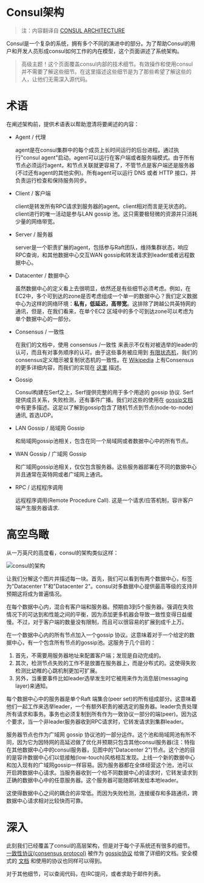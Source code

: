 Consul架构
===========

> 注：内容翻译自 [CONSUL ARCHITECTURE](https://www.consul.io/docs/internals/architecture.html)

Consul是一个复杂的系统，拥有多个不同的演进中的部分。为了帮助Consul的用户和开发人员形成consul如何工作的内在模型，这个页面讲述了系统架构。

> 高级主题！这个页面覆盖consul内部的技术细节。有效操作和使用consul并不需要了解这些细节。在这里描述这些细节是为了那些希望了解这些的人，让他们无需深入源代码。

# 术语

在阐述架构前，提供术语表以帮助澄清将要阐述的内容：

- Agent / 代理

	agent是在consul集群中的每个成员上长时间运行的后台进程。通过执行"consul agent"启动。agent可以运行在客户端或者服务端模式。由于所有节点必须运行agent，和节点关联就更容易了，不管节点是客户端还是服务器(不过还有agent的其他实例)。所有agent可以运行 DNS 或者 HTTP 接口，并负责运行检查和保持服务同步。

- Client / 客户端

	client是转发所有RPC请求到服务器的agent。client相对而言是无状态的。client进行的唯一活动是参与LAN gossip 池。这只需要极轻微的资源并只消耗少量的网络带宽。

- Server / 服务器

	server是一个职责扩展的agent，包括参与Raft团队，维持集群状态，响应RPC查询，和其他数据中心交互WAN gossip和转发请求到leader或者远程数据中心。

- Datacenter / 数据中心

	虽然数据中心的定义看上去很明显，依然还是有些细节必须考虑。例如，在EC2中，多个可到达的zone是否考虑组成一个单一的数据中心？我们定义数据中心为这样的网络环境：**私有，低延迟，高带宽**。这排除了跨越公共英特网的通讯，但是，在我们看来，在单个EC2 区域中的多个可到达zone可以考虑为单个数据中心的一部分。

- Consensus / 一致性

	在我们的文档中，使用 consensus /一致性 来表示不仅有对被选举的leader的认可，而且有对事务顺序的认可。由于这些事务被应用到 [有限状态机](https://en.wikipedia.org/wiki/Finite-state_machine)，我们的consensus定义暗示被复制状态机的一致性。在 [Wikipedia](https://en.wikipedia.org/wiki/Consensus) 上有Consensus的更多详细内容，而我们的实现在 [这里](https://www.consul.io/docs/internals/consensus.html) 描述。

- Gossip

	Consul构建在Serf之上，Serf提供完整的用于多个用途的 gossip 协议. Serf 提供成员关系，失败检测，还有事件广播。我们对这些的使用在 [gossip文档](https://www.consul.io/docs/internals/gossip.html) 中有更多描述。这足以了解到gossip包含了随机节点到节点(node-to-node)通讯, 首选UDP。

- LAN Gossip / 局域网 Gossip

	和局域网gossip池相关，包含在同一个局域网或者数据中心中的所有节点。

- WAN Gossip / 广域网 Gossip

	和广域网gossip池相关，仅仅包含服务器。这些服务器部署在不同的数据中心并且通常在英特网或者广域网上通讯。

- RPC / 远程程序调用

	远程程序调用(Remote Procedure Call). 这是一个请求/应答机制，容许客户端产生服务器请求.

# 高空鸟瞰

从一万英尺的高度看，consul的架构类似这样：

![consul的架构](https://www.consul.io/assets/images/consul-arch-5d4e3623.png)

让我们分解这个图片并描述每一块。首先，我们可以看到有两个数据中心，标签为"Datacenter 1"和"Datacenter 2"。consul对多数据中心提供最高等级的支持并预期这将成为普遍情况。

在每个数据中心内，混合有客户端和服务器。预期由3到5个服务器。强调在失败情况下的可达到和性能之间的平衡，因为添加更多机器会导致一致性变得日益缓慢。不过，对于客户端的数量没有限制，而且可以很容易的扩展到成千上万。

在一个数据中心内的所有节点加入一个gossip 协议。这意味着对于一个给定的数据中心，有一个包含所有节点的gossip池。这服务于几个目的：

1. 首先，不需要用服务器地址来配置客户端；发现是自动完成的。
2. 其次，检测节点失败的工作不是放置在服务器上，而是分布式的。这使得失败检测比幼稚的心跳机制更加可扩展。
3. 另外，当重要事件比如leader选举发生时它被用来作为消息层(messaging layer)来通知。

每个数据中心中的服务器是单个Raft 端集合(peer set)的所有组成部分。这意味着他们一起工作来选举leader，一个有额外职责的被选定的服务器。leader负责处理所有请求和事务。事务也必须复制到所有作为一致协议一部分的端(peer)。因为这个要求，当一个非leader服务器收到RPC请求时，它转发请求到集群leader。

服务器节点也作为广域网 gossip 协议池的一部分运作。这个池和局域网池有所不同，因为它为因特网的高延迟做了优化并预期只包含其他consul服务器(注：特指在其他数据中心中的consul服务器，见图中的"Datacenter 2")节点。这个池的目的是容许数据中心们以低接触(low-touch)风格相互发现。上线一个新的数据中心和加入现有的广域网gossip一样容易。因为服务器都在全体经营这个池，池可以开启跨数据中心请求。当服务器收到一个给不同数据中心的请求时，它转发请求到正确的数据中心中的任意服务器。这个服务器可能随即转发给本地leader。

这使得数据中心之间的耦合的非常低。而因为失败检测，连接缓存和多路通讯，跨数据中心请求相对比较快而可靠。

# 深入

此刻我们已经覆盖了consul的高层架构，但是对于每个子系统还有很多的细节。[一致性协议(consensus protocol)](https://www.consul.io/docs/internals/consensus.html) 被作为 [gossip协议](https://www.consul.io/docs/internals/gossip.html) 给做了详细的文档。安全模式的 [文档](https://www.consul.io/docs/internals/security.html) 和使用的协议也同样可以得到。

对于其他细节，可以查阅代码，在IRC提问，或者求助于邮件列表。
